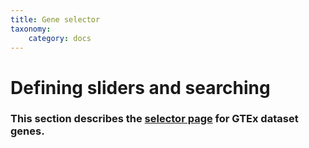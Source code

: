 ```yaml
---
title: Gene selector
taxonomy:
    category: docs
---
```



# Defining sliders and searching 

### This section describes the [selector page](http://slidebase.binf.ku.dk/biogps_atlas/selector) for GTEx dataset genes. 